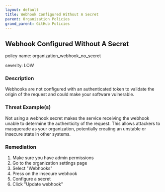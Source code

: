 ```yaml
---
layout: default
title: Webhook Configured Without A Secret
parent: Organization Policies
grand_parent: GitHub Policies
---
```



## Webhook Configured Without A Secret
policy name: organization_webhook_no_secret

severity: LOW

### Description
Webhooks are not configured with an authenticated token to validate the origin of the request and could make your software vulnerable.

### Threat Example(s)
Not using a webhook secret makes the service receiving the webhook unable to determine the authenticity of the request.
This allows attackers to masquerade as your organization, potentially creating an unstable or insecure state in other systems.



### Remediation
1. Make sure you have admin permissions
2. Go to the organization settings page
3. Select "Webhooks"
4. Press on the insecure webhook
5. Configure a secret
6. Click "Update webhook"



